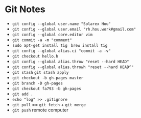 Git Notes
=========
+ ``git config --global user.name "Solarex Hou"``
+ ``git config --global user.email "rh.hou.work#gmail.com"``
+ ``git config --global core.editor vim``
+ ``git commit -a -m "comment"``
+ ``sudo apt-get install tig `` ``brew install tig``
+ ``git config --global alias.ci "commit -a -v"``
+ ``git checkout hello.h``
+ ``git config --global alias.throw "reset --hard HEAD"``
+ ``git config --global alias.throwh "reset --hard HEAD^"``
+ ``git stash`` ``git stash apply``
+ ``git checkout -b gh-pages master``
+ ``git branch -D gh-pages``
+ ``git checkout fa793 -b gh-pages``
+ ``git add .``
+ ``echo "log" >> .gitignore``
+ ``git pull`` == ``git fetch`` + ``git merge``
+ ``git push`` remote computer
